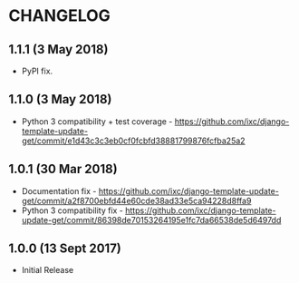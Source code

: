# CHANGELOG


## 1.1.1 (3 May 2018)

- PyPI fix.


## 1.1.0 (3 May 2018)

- Python 3 compatibility + test coverage - https://github.com/ixc/django-template-update-get/commit/e1d43c3c3eb0cf0fcbfd38881799876fcfba25a2


## 1.0.1 (30 Mar 2018)

- Documentation fix - https://github.com/ixc/django-template-update-get/commit/a2f8700ebfd44e60cde38ad33e5ca94228d8ffa9
- Python 3 compatibility fix - https://github.com/ixc/django-template-update-get/commit/86398de70153264195e1fc7da66538de5d6497dd


## 1.0.0 (13 Sept 2017)

- Initial Release